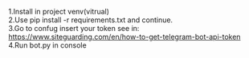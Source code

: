 1.Install in project venv(vitrual)\
2.Use pip install -r requirements.txt and continue.\
3.Go to confug insert your token see in: https://www.siteguarding.com/en/how-to-get-telegram-bot-api-token \
4.Run bot.py in console 
